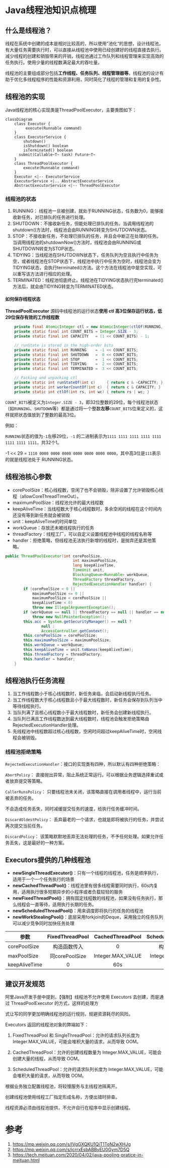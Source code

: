 # Java线程池知识点梳理

## 什么是线程池？

线程在系统中创建的成本是相对比较高的，所以使用”池化“的思想，设计线程池，有大量任务需要执行时，可以直接从线程池中使用已经创建好的线程直接去执行。减少线程的创建和销毁带来的开销，线程池通过工作队列和线程管理来实现高效的任务执行。使用少量的线程数满足最大的吞吐量。

线程池的主要组成部分包括**工作线程、任务队列、线程管理器等**。线程池的设计有助于优化多线程程序的性能和资源利用，同时简化了线程的管理和复用的复杂性。

## 线程池的实现

Java线程池的核心实现类是ThreadPoolExecutor，主要类图如下：

```mermaid
classDiagram
    class Executor {
    	 execute(Runnable command)
    }
    class ExecutorService {
    	shutdown()
    	isShutdown() boolean
    	isTerminated() boolean
      submit(Callable~T~ task) Future~T~
    }
    class ThreadPoolExecutor {
    	execute(Runnable command)
    }
    Executor <|-- ExecutorService
    ExecutorService <|.. AbstractExecutorService
    AbstractExecutorService <|-- ThreadPoolExecutor
```



### 线程池的状态

1. RUNNING： 线程池一旦被创建，就处于RUNNING状态，任务数为0，能够接收新任务，对已排队的任务进行处理。
2. SHUTDOWN：不接收新任务，但能处理已排队的任务。当调用线程池的shutdown()方法时，线程池会由RUNNING转变为SHUTDOWN状态。
3. STOP：不接收新任务，不处理已排队的任务，并且会中断正在处理的任务。当调用线程池的shutdownNow()方法时，线程池会由RUNNING或SHUTDOWN转变为STOP状态。
4. TIDYING：当线程池在SHUTDOWN状态下，任务队列为空且执行中任务为空，或者线程池在STOP状态下，线程池中执行中任务为空时，线程池会变为TIDYING状态，会执行terminated()方法。这个方法在线程池中是空实现，可以重写该方法进行相应的处理。
5. TERMINATED：线程池彻底终止。线程池在TIDYING状态执行完terminated()方法后，就会由TIDYING转变为TERMINATED状态。

#### 如何保存线程状态

**ThreadPoolExecutor** 源码中线程池的运行状态**使用 ctl 高3位保存运行状态，低29位保存有效的工作线程数**

```java
    private final AtomicInteger ctl = new AtomicInteger(ctlOf(RUNNING, 0));
    private static final int COUNT_BITS = Integer.SIZE - 3;
    private static final int CAPACITY   = (1 << COUNT_BITS) - 1;

    // runState is stored in the high-order bits
    private static final int RUNNING    = -1 << COUNT_BITS;
    private static final int SHUTDOWN   =  0 << COUNT_BITS;
    private static final int STOP       =  1 << COUNT_BITS;
    private static final int TIDYING    =  2 << COUNT_BITS;
    private static final int TERMINATED =  3 << COUNT_BITS;

    // Packing and unpacking ctl
    private static int runStateOf(int c)     { return c & ~CAPACITY; }
    private static int workerCountOf(int c)  { return c & CAPACITY; }
    private static int ctlOf(int rs, int wc) { return rs | wc; }
```

`COUNT_BITS`被定义为`Integer.SIZE - 3`，即32位整数的29位，每个线程池状态（如`RUNNING`、`SHUTDOWN`等）都是通过将一个整数**左移**`COUNT_BITS`位来定义的，这样就把状态值放到了整数的最高3位。

例如：

`RUNNING`状态的值为`-1`左移29位，`-1` 的二进制表示为`1111 1111 1111 1111 1111 1111 1111 1111`，共32个1。

-1 << 29 = `1110 0000 0000 0000 0000 0000 0000 0000`，其中高3位是`111`表示的就是线程池处于 RUNNING状态。

## 线程池核心参数

- corePoolSize：核心线程数，空闲了也不会销毁，除非设置了允许销毁核心线程（allowCoreThreadTimeOut）。
- maximumPoolSize：线程池允许的最大线程数
- keepAliveTime：当线程数大于核心线程数时，多余空闲的线程在这个时间内还没有等到新任务就会被销毁
- unit：keepAliveTime的时间单位
- workQueue：存放还未被线程执行的任务
- threadFactory：线程工厂，可以自定义设置线程池中线程的线程名称等
- handler：拒绝策略，但线程池无法执行新增的线程时，是抛弃还是其他策略。

```java
public ThreadPoolExecutor(int corePoolSize,
                              int maximumPoolSize,
                              long keepAliveTime,
                              TimeUnit unit,
                              BlockingQueue<Runnable> workQueue,
                              ThreadFactory threadFactory,
                              RejectedExecutionHandler handler) {
        if (corePoolSize < 0 ||
            maximumPoolSize <= 0 ||
            maximumPoolSize < corePoolSize ||
            keepAliveTime < 0)
            throw new IllegalArgumentException();
        if (workQueue == null || threadFactory == null || handler == null)
            throw new NullPointerException();
        this.acc = System.getSecurityManager() == null ?
                null :
                AccessController.getContext();
        this.corePoolSize = corePoolSize;
        this.maximumPoolSize = maximumPoolSize;
        this.workQueue = workQueue;
        this.keepAliveTime = unit.toNanos(keepAliveTime);
        this.threadFactory = threadFactory;
        this.handler = handler;
    }
```

## 线程池执行任务流程

1. 当工作线程数小于核心线程数时，新任务来临，会启动新线程执行任务。
2. 当工作线程数大于核心线程数且小于最大线程数时，新任务会保存到队列当中等待线程执行。
3. 当队列满了且核心线程数小于最大线程数时，新任务会创建新线程执行。
4. 当队列已满且工作线程数达到最大线程数时，线程池会触发拒绝策略由RejectedExecutionHandler处理。
5. 先线程池中线程数超过核心线程数，空闲时间超过keepAliveTime时，空闲线程会被销毁。

### 线程池拒绝策略

`RejectedExecutionHandler`：接口的实现类有四种，所以默认有四种拒绝策略：

`AbortPolicy`： 直接抛出异常，阻止系统正常运行。可以根据业务逻辑选择重试或者放弃提交等策略。

`CallerRunsPolicy`： 只要线程池未关闭，该策略直接在调用者线程中，运行当前被丢弃的任务。

不会造成任务丢失，同时减缓提交任务的速度，给执行任务缓冲时间。

`DiscardOldestPolicy`： 丢弃最老的一个请求，也就是即将被执行的任务，并尝试再次提交当前任务。

`DiscardPolicy`： 该策略默默地丢弃无法处理的任务，不予任何处理。如果允许任务丢失，这是最好的一种方案。



## Executors提供的几种线程池

- **newSingleThreadExecutor()**：只有一个线程的线程池，任务是顺序执行，适用于一个一个任务执行的场景
- **newCachedThreadPool()**：线程池里有很多线程需要同时执行，60s内复用，适用执行很多短期异步的小程序或者负载较轻的服务
- **newFixedThreadPool()**：拥有固定线程数的线程池，如果没有任务执行，那么线程会一直等待，适用执行长期的任务。
- **newScheduledThreadPool()**：用来调度即将执行的任务的线程池
- **newWorkStealingPool()**：底层采用forkjoin的Deque，采用独立的任务队列可以减少竞争同时加快任务处理



| 参数          | FixedThreadPool | CachedThreadPool  | ScheduledThreadPool | SingleThreadExecutor | SingleScheduledThreadPool |
| ------------- | :-------------: | :---------------: | :-----------------: | :------------------: | :-----------------------: |
| corePoolSize  |  构造函数传入   |         0         |    构造函数传入     |          1           |             1             |
| maxPoolSize   | 同corePoolSize  | Integer.MAX_VALUE |  Integer.MAX_VALUE  |          1           |     Integer.MAX_VALUE     |
| keepAliveTime |        0        |        60s        |          0          |          0           |             0             |

## 建议开发规范

阿里Java开发手册中提到，【强制】线程池不允许使用 Executors 去创建，而是通过 ThreadPoolExecutor 的方式，这样的处理方

式让写的同学更加明确线程池的运行规则，规避资源耗尽的风险。

Executors 返回的线程池对象的弊端如下：

1. FixedThreadPool 和 SingleThreadPool：允许的请求队列长度为 Integer.MAX_VALUE，可能会堆积大量的请求，从而导致 OOM。

2. CachedThreadPool：允许的创建线程数量为 Integer.MAX_VALUE，可能会创建大量的线程，从而导致 OOM。

3. ScheduledThreadPool：允许的请求队列长度为 Integer.MAX_VALUE，可能会堆积大量的请求，从而导致 OOM。

根据业务独立配置线程池，将较慢服务与主线程池隔离开。

创建线程池使用线程工厂指定形成名称，方便出错时排查。

线程资源必须由线程池提供，不允许自行在程序中显示创建线程。

# 参考

1. https://mp.weixin.qq.com/s/IVgGXQKU1QiT1ToN2wXHJg
2. https://mp.weixin.qq.com/s/icrrxEsbABBvEU0Gym7D5Q
3. https://tech.meituan.com/2020/04/02/java-pooling-pratice-in-meituan.html
